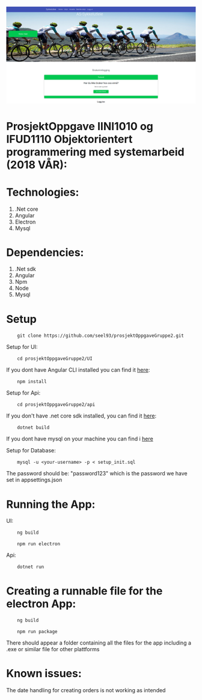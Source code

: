 
![Alt text](app.png?raw=true "Sykkel utleie")

# ProsjektOppgave IINI1010 og IFUD1110 Objektorientert programmering med systemarbeid (2018 VÅR):


# Technologies:
1. .Net core
2. Angular
3. Electron
4. Mysql

# Dependencies:
1. .Net sdk
2. Angular
3. Npm
4. Node
5. Mysql

# Setup
```shell
    git clone https://github.com/seel93/prosjektOppgaveGruppe2.git
```
Setup for UI:

```shell
    cd prosjektOppgaveGruppe2/UI
```
If you dont have Angular CLI installed you can find it [here](https://angular.io/):

```shell
    npm install
```

Setup for Api:
```shell
    cd prosjektOppgaveGruppe2/api
```
If you don't have .net core sdk installed, you can find it [here](https://www.microsoft.com/net/download/):

```shell
    dotnet build
```
If you dont have mysql on your machine you can find i [here](https://dev.mysql.com/downloads/)

Setup for Database: 
```shell
    mysql -u <your-username> -p < setup_init.sql
```
The password should be: "password123" which is the password we have set in appsettings.json

# Running the App: 
UI:

```shell
    ng build 
```
```shell
    npm run electron
```

Api: 

```shell
    dotnet run
```

# Creating a runnable file for the electron App:

```shell
    ng build 
```
```shell
    npm run package
```
There should appear a folder containing all the files for the app including a .exe or similar file for other plattforms

# Known issues:
The date handling for creating orders is not working as intended
